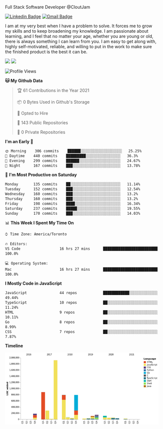 Full Stack Software Developer @CloutJam

[![Linkedin Badge](https://img.shields.io/badge/-Jesse%20Okeya-6633cc?style=flat-square&logo=Linkedin&logoColor=white&link=https://www.linkedin.com/in/jesse-okeya-45a38510a/)](https://www.linkedin.com/in/jesse-okeya-45a38510a/) 
[![Gmail Badge](https://img.shields.io/badge/-jesseokeya@gmail.com-6633cc?style=flat-square&logo=Gmail&logoColor=white&link=mailto:jesseokeya@gmail.com)](mailto:jesseokeya@gmail.com)

I am at my very best when I have a problem to solve. It forces me to grow my skills and to keep broadening my knowledge. I am passionate about learning, and I feel that no matter your age, whether you are young or old, there is always something I can learn from you. I am easy to get along with, highly self-motivated, reliable, and willing to put in the work to make sure the finished product is the best it can be.

![](https://github-readme-stats.vercel.app/api?username=jesseokeya&show_icons=true&theme=radical) ![](https://github-readme-stats.vercel.app/api/top-langs/?username=jesseokeya&layout=compact&theme=radical)

<!--START_SECTION:waka-->
![Profile Views](http://img.shields.io/badge/Profile%20Views-6-blue)

**🐱 My Github Data** 

> 🏆 61 Contributions in the Year 2021
 > 
> 📦 0 Bytes Used in Github's Storage 
 > 
> 💼 Opted to Hire
 > 
> 📜 143 Public Repositories 
 > 
> 🔑 0 Private Repositories  
 > 
**I'm an Early 🐤** 

```text
🌞 Morning    306 commits    ██████░░░░░░░░░░░░░░░░░░░   25.25% 
🌆 Daytime    440 commits    █████████░░░░░░░░░░░░░░░░   36.3% 
🌃 Evening    299 commits    ██████░░░░░░░░░░░░░░░░░░░   24.67% 
🌙 Night      167 commits    ███░░░░░░░░░░░░░░░░░░░░░░   13.78%

```
📅 **I'm Most Productive on Saturday** 

```text
Monday       135 commits    ██░░░░░░░░░░░░░░░░░░░░░░░   11.14% 
Tuesday      152 commits    ███░░░░░░░░░░░░░░░░░░░░░░   12.54% 
Wednesday    160 commits    ███░░░░░░░░░░░░░░░░░░░░░░   13.2% 
Thursday     160 commits    ███░░░░░░░░░░░░░░░░░░░░░░   13.2% 
Friday       198 commits    ████░░░░░░░░░░░░░░░░░░░░░   16.34% 
Saturday     237 commits    █████░░░░░░░░░░░░░░░░░░░░   19.55% 
Sunday       170 commits    ███░░░░░░░░░░░░░░░░░░░░░░   14.03%

```


📊 **This Week I Spent My Time On** 

```text
⌚︎ Time Zone: America/Toronto

🔥 Editors: 
VS Code                  16 hrs 27 mins      █████████████████████████   100.0%

💻 Operating System: 
Mac                      16 hrs 27 mins      █████████████████████████   100.0%

```

**I Mostly Code in JavaScript** 

```text
JavaScript               44 repos            ████████████░░░░░░░░░░░░░   49.44% 
TypeScript               10 repos            ██░░░░░░░░░░░░░░░░░░░░░░░   11.24% 
HTML                     9 repos             ██░░░░░░░░░░░░░░░░░░░░░░░   10.11% 
Go                       8 repos             ██░░░░░░░░░░░░░░░░░░░░░░░   8.99% 
CSS                      7 repos             ██░░░░░░░░░░░░░░░░░░░░░░░   7.87%

```


**Timeline**

![Chart not found](https://raw.githubusercontent.com/jesseokeya/jesseokeya/master/charts/bar_graph.png) 


<!--END_SECTION:waka-->
